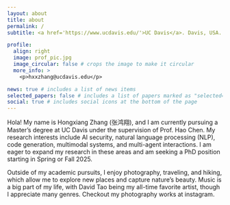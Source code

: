 ```yaml
---
layout: about
title: about
permalink: /
subtitle: <a href='https://www.ucdavis.edu/'>UC Davis</a>. Davis, USA.

profile:
  align: right
  image: prof_pic.jpg
  image_circular: false # crops the image to make it circular
  more_info: >
    <p>hxxzhang@ucdavis.edu</p>

news: true # includes a list of news items
selected_papers: false # includes a list of papers marked as "selected={true}"
social: true # includes social icons at the bottom of the page
---
```


Hola! My name is Hongxiang Zhang (张鸿翔), and I am currently pursuing a Master’s degree at UC Davis under the supervision of Prof. Hao Chen. My research interests include AI security, natural language processing (NLP), code generation, multimodal systems, and multi-agent interactions. I am eager to expand my research in these areas and am seeking a PhD position starting in Spring or Fall 2025.

Outside of my academic pursuits, I enjoy photography, traveling, and hiking, which allow me to explore new places and capture nature’s beauty. Music is a big part of my life, with David Tao being my all-time favorite artist, though I appreciate many genres. Checkout my photography works at instagram.

<!-- Write your biography here. Tell the world about yourself. Link to your favorite [subreddit](http://reddit.com). You can put a picture in, too. The code is already in, just name your picture `prof_pic.jpg` and put it in the `img/` folder.

Put your address / P.O. box / other info right below your picture. You can also disable any of these elements by editing `profile` property of the YAML header of your `_pages/about.md`. Edit `_bibliography/papers.bib` and Jekyll will render your [publications page](/al-folio/publications/) automatically.

Link to your social media connections, too. This theme is set up to use [Font Awesome icons](https://fontawesome.com/) and [Academicons](https://jpswalsh.github.io/academicons/), like the ones below. Add your Facebook, Twitter, LinkedIn, Google Scholar, or just disable all of them. -->
